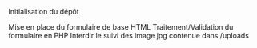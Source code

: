 Initialisation du dépôt

Mise en place du formulaire de base HTML
Traitement/Validation du formulaire en PHP
Interdir le suivi des image jpg contenue dans /uploads
